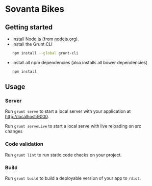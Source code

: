 # Sovanta Bikes

## Getting started

* Install Node.js (from [nodejs.org](http://nodejs.org/)).
* Install the Grunt CLI
  ```sh
  npm install --global grunt-cli
  ```
* Install all npm dependencies (also installs all bower dependencies)
  ```sh
  npm install
  ```

## Usage

### Server

Run `grunt serve` to start a local server with your application at [http://localhost:9000](http://localhost:9000).

Run `grunt serveLive` to start a local serve with live reloading on src changes

### Code validation

Run `grunt lint` to run static code checks on your project.

### Build

Run `grunt build` to build a deployable version of your app to `/dist`.
